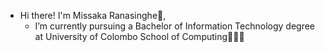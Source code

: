 - Hi there! I'm Missaka Ranasinghe👋,
  - I’m currently pursuing a Bachelor of Information Technology degree at University of Colombo School of Computing🧑🏽‍🎓
